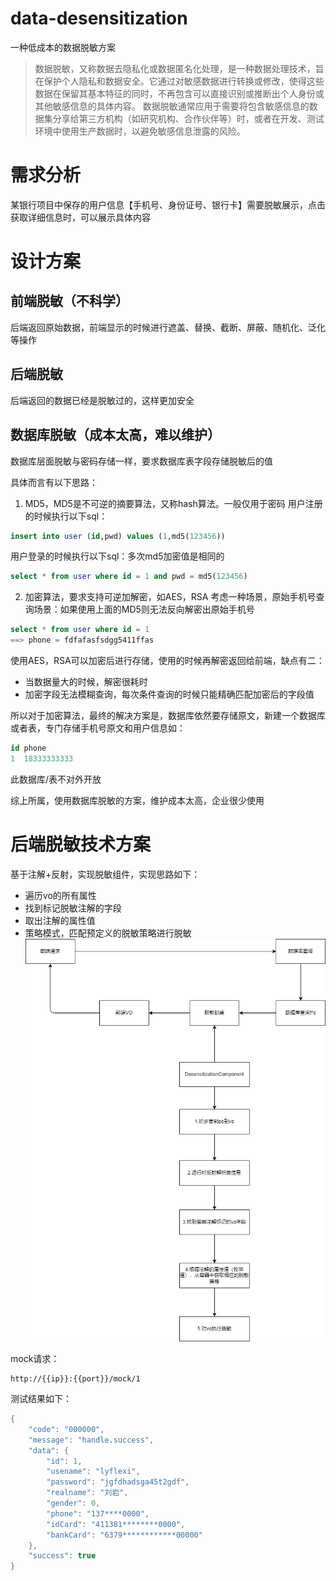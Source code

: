 # data-desensitization
一种低成本的数据脱敏方案

>数据脱敏，又称数据去隐私化或数据匿名化处理，是一种数据处理技术，旨在保护个人隐私和数据安全。它通过对敏感数据进行转换或修改，使得这些数据在保留其基本特征的同时，不再包含可以直接识别或推断出个人身份或其他敏感信息的具体内容。
数据脱敏通常应用于需要将包含敏感信息的数据集分享给第三方机构（如研究机构、合作伙伴等）时，或者在开发、测试环境中使用生产数据时，以避免敏感信息泄露的风险。


# 需求分析

某银行项目中保存的用户信息【手机号、身份证号、银行卡】需要脱敏展示，点击获取详细信息时，可以展示具体内容

# 设计方案

## 前端脱敏（不科学）
后端返回原始数据，前端显示的时候进行遮盖、替换、截断、屏蔽、随机化、泛化等操作
## 后端脱敏
后端返回的数据已经是脱敏过的，这样更加安全
## 数据库脱敏（成本太高，难以维护）
数据库层面脱敏与密码存储一样，要求数据库表字段存储脱敏后的值

具体而言有以下思路：
1. MD5，MD5是不可逆的摘要算法，又称hash算法。一般仅用于密码
用户注册的时候执行以下sql：
```sql
insert into user (id,pwd) values (1,md5(123456))
```
用户登录的时候执行以下sql：多次md5加密值是相同的
```sql
select * from user where id = 1 and pwd = md5(123456)
```
2. 加密算法，要求支持可逆加解密，如AES，RSA
考虑一种场景，原始手机号查询场景：如果使用上面的MD5则无法反向解密出原始手机号
```sql
select * from user where id = 1
==> phone = fdfafasfsdgg5411ffas
```
使用AES，RSA可以加密后进行存储，使用的时候再解密返回给前端，缺点有二：
- 当数据量大的时候，解密很耗时
- 加密字段无法模糊查询，每次条件查询的时候只能精确匹配加密后的字段值

所以对于加密算法，最终的解决方案是，数据库依然要存储原文，新建一个数据库或者表，专门存储手机号原文和用户信息如：
```sql
id phone
1  18333333333
```
此数据库/表不对外开放

综上所属，使用数据库脱敏的方案，维护成本太高，企业很少使用

# 后端脱敏技术方案
基于注解+反射，实现脱敏组件，实现思路如下：
- 遍历vo的所有属性
- 找到标记脱敏注解的字段
- 取出注解的属性值
- 策略模式，匹配预定义的脱敏策略进行脱敏
![数据脱敏.png](backend-desensitization/pic/%E6%95%B0%E6%8D%AE%E8%84%B1%E6%95%8F.png)

mock请求：
```shell
http://{{ip}}:{{port}}/mock/1
```
测试结果如下：
```java
{
    "code": "000000",
    "message": "handle.success",
    "data": {
        "id": 1,
        "usename": "lyflexi",
        "password": "jgfdhadsga45t2gdf",
        "realname": "刘岩",
        "gender": 0,
        "phone": "137****0000",
        "idCard": "411381********0000",
        "bankCard": "6379************00000"
    },
    "success": true
}
```





